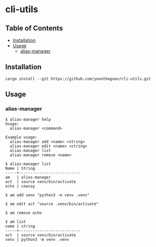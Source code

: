 # cli-utils

## Table of Contents

- [Installation](#installation)
- [Usage](#usage)
  - [alias-manager](#alias-manager)

## Installation

```shell
cargo install --git https://github.com/yoonthegoon/cli-utils.git
```

## Usage

### alias-manager

```shell
$ alias-manager help
Usage:
  alias-manager <command>

Example usage:
  alias-manager add <name> <string>
  alias-manager edit <name> <string>
  alias-manager list
  alias-manager remove <name>

$ alias-manager list
Name | String
-----+---------------------------
am   | alias-manager
act  | source venv/bin/activate
echo | cowsay

$ am add venv "python3 -m venv .venv"

$ am edit act "source .venv/bin/activate"

$ am remove echo

$ am list
name | string
-----+---------------------------
act  | source venv/bin/activate
venv | python3 -m venv .venv
```
